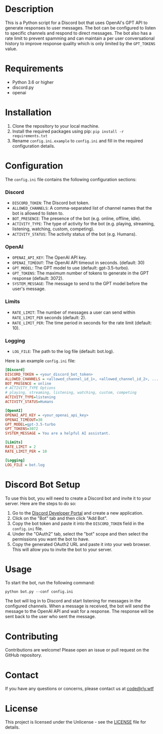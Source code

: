 # Description

This is a Python script for a Discord bot that uses OpenAI's GPT API to generate responses to user messages. The bot can be configured to listen to specific channels and respond to direct messages. The bot also has a rate limit to prevent spamming and can maintain a per user conversational history to improve response quality which is only limited by the `GPT_TOKENS` value.

# Requirements

- Python 3.6 or higher
- discord.py
- openai

# Installation

1. Clone the repository to your local machine.
2. Install the required packages using pip: `pip install -r requirements.txt`
3. Rename `config.ini.example` to `config.ini` and fill in the required configuration details.

# Configuration

The `config.ini` file contains the following configuration sections:

### Discord

- `DISCORD_TOKEN`: The Discord bot token.
- `ALLOWED_CHANNELS`: A comma-separated list of channel names that the bot is allowed to listen to.
- `BOT_PRESENCE`: The presence of the bot (e.g. online, offline, idle).
- `ACTIVITY_TYPE`: The type of activity for the bot (e.g. playing, streaming, listening, watching, custom, competing).
- `ACTIVITY_STATUS`: The activity status of the bot (e.g. Humans).

### OpenAI

- `OPENAI_API_KEY`: The OpenAI API key.
- `OPENAI_TIMEOUT`: The OpenAI API timeout in seconds. (default: 30)
- `GPT_MODEL`: The GPT model to use (default: gpt-3.5-turbo).
- `GPT_TOKENS`: The maximum number of tokens to generate in the GPT response (default: 3072).
- `SYSTEM_MESSAGE`: The message to send to the GPT model before the user's message.

### Limits

- `RATE_LIMIT`: The number of messages a user can send within `RATE_LIMIT_PER` seconds (default: 2).
- `RATE_LIMIT_PER`: The time period in seconds for the rate limit (default: 10).

### Logging

- `LOG_FILE`: The path to the log file (default: bot.log).

Here is an example `config.ini` file:

```ini
[Discord]
DISCORD_TOKEN = <your_discord_bot_token>
ALLOWED_CHANNELS = <allowed_channel_id_1>, <allowed_channel_id_2>, ...
BOT_PRESENCE = online
# ACTIVITY_TYPE Options
# playing, streaming, listening, watching, custom, competing
ACTIVITY_TYPE=listening
ACTIVITY_STATUS=Humans

[OpenAI]
OPENAI_API_KEY = <your_openai_api_key>
OPENAI_TIMEOUT=30
GPT_MODEL=gpt-3.5-turbo
GPT_TOKENS=3072
SYSTEM_MESSAGE = You are a helpful AI assistant.

[Limits]
RATE_LIMIT = 2
RATE_LIMIT_PER = 10

[Logging]
LOG_FILE = bot.log
```

# Discord Bot Setup

To use this bot, you will need to create a Discord bot and invite it to your server. Here are the steps to do so:

1. Go to the [Discord Developer Portal](https://discord.com/developers/applications) and create a new application.
2. Click on the "Bot" tab and then click "Add Bot".
3. Copy the bot token and paste it into the `DISCORD_TOKEN` field in the `config.ini` file.
4. Under the "OAuth2" tab, select the "bot" scope and then select the permissions you want the bot to have.
5. Copy the generated OAuth2 URL and paste it into your web browser. This will allow you to invite the bot to your server.

# Usage

To start the bot, run the following command:

```
python bot.py --conf config.ini
```

The bot will log in to Discord and start listening for messages in the configured channels. When a message is received, the bot will send the message to the OpenAI API and wait for a response. The response will be sent back to the user who sent the message.

# Contributing

Contributions are welcome! Please open an issue or pull request on the GitHub repository.

# Contact

If you have any questions or concerns, please contact us at code@rly.wtf

# License

This project is licensed under the Unlicense - see the [LICENSE](LICENSE) file for details.